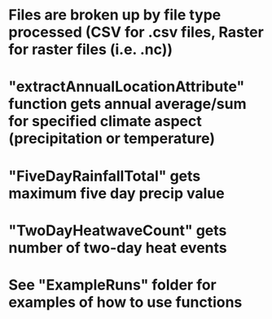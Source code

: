 # Files are broken up by file type processed (CSV for .csv files, Raster for raster files (i.e. .nc))
#
# "extractAnnualLocationAttribute" function gets annual average/sum for specified climate aspect (precipitation or temperature)
#
# "FiveDayRainfallTotal" gets maximum five day precip value
# "TwoDayHeatwaveCount" gets number of two-day heat events
#
# See "ExampleRuns" folder for examples of how to use functions